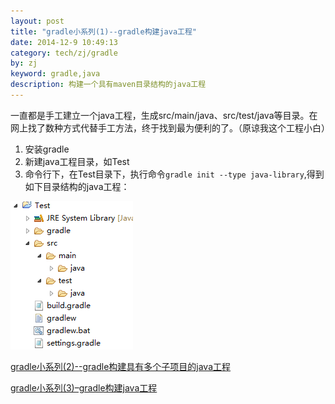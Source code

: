 ```yaml
---
layout: post
title: "gradle小系列(1)--gradle构建java工程"
date: 2014-12-9 10:49:13
category: tech/zj/gradle
by: zj
keyword: gradle,java
description: 构建一个具有maven目录结构的java工程
---
```

一直都是手工建立一个java工程，生成src/main/java、src/test/java等目录。在网上找了数种方式代替手工方法，终于找到最为便利的了。（原谅我这个工程小白）

1. 安装gradle
2. 新建java工程目录，如Test
3. 命令行下，在Test目录下，执行命令`gradle init --type java-library`,得到如下目录结构的java工程：

![java工程目录结构][image1]

[gradle小系列(2)--gradle构建具有多个子项目的java工程][link1]

[gradle小系列(3)–gradle构建java工程][link3]

[image1]:/images/gradle-java-project.png
[link1]:http://www.gfzj.us/tech/zj/gradle/2014/12/11/gradle%E5%B0%8F%E7%B3%BB%E5%88%97(2)--gradle%E6%9E%84%E5%BB%BA%E5%85%B7%E6%9C%89%E5%A4%9A%E4%B8%AA%E5%AD%90%E9%A1%B9%E7%9B%AE%E7%9A%84java%E5%B7%A5%E7%A8%8B.html
[link3]:http://www.gfzj.us/tech/zj/gradle/2014/12/11/gradle%E5%B0%8F%E7%B3%BB%E5%88%97(3)--gradle%E5%AD%90%E9%A1%B9%E7%9B%AE%E4%BE%9D%E8%B5%96%E5%8F%A6%E4%B8%80%E5%AD%90%E9%A1%B9%E7%9B%AE%E9%97%AE%E9%A2%98.html